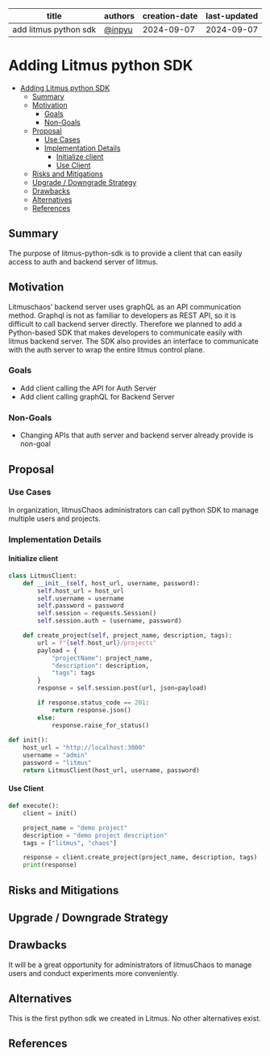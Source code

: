 | title                 | authors                            | creation-date | last-updated |
|-----------------------|------------------------------------|---------------|--------------|
| add litmus python sdk | [@inpyu](https://github.com/inpyu) | 2024-09-07    | 2024-09-07   |

# Adding Litmus python SDK

- [Adding Litmus python SDK](#adding-litmus-python-sdk)
    - [Summary](#summary)
    - [Motivation](#motivation)
        - [Goals](#goals)
        - [Non-Goals](#non-goals)
    - [Proposal](#proposal)
        - [Use Cases](#use-cases)
        - [Implementation Details](#implementation-details)
            - [Initialize client](#initialize-client)
            - [Use Client](#use-client)
    - [Risks and Mitigations](#risks-and-mitigations)
    - [Upgrade / Downgrade Strategy](#upgrade--downgrade-strategy)
    - [Drawbacks](#drawbacks)
    - [Alternatives](#alternatives)
    - [References](#references)

## Summary

The purpose of litmus-python-sdk is to provide a client that can easily access to auth and backend server of litmus.

## Motivation

Litmuschaos’ backend server uses graphQL as an API communication method.
Graphql is not as familiar to developers as REST API, so it is difficult to call backend server directly.
Therefore we planned to add a Python-based SDK that makes developers to communicate easily with litmus backend server.
The SDK also provides an interface to communicate with the auth server to wrap the entire litmus control plane.

### Goals

- Add client calling the API for Auth Server
- Add client calling graphQL for Backend Server


### Non-Goals

- Changing APIs that auth server and backend server already provide is non-goal

## Proposal

### Use Cases

In organization, litmusChaos administrators can call python SDK to manage multiple users and projects.

### Implementation Details

#### Initialize client

```python
class LitmusClient:
    def __init__(self, host_url, username, password):
        self.host_url = host_url
        self.username = username
        self.password = password
        self.session = requests.Session()
        self.session.auth = (username, password)

    def create_project(self, project_name, description, tags):
        url = f"{self.host_url}/projects"
        payload = {
            "projectName": project_name,
            "description": description,
            "tags": tags
        }
        response = self.session.post(url, json=payload)

        if response.status_code == 201:
            return response.json()
        else:
            response.raise_for_status()
            
def init():
    host_url = "http://localhost:3000"
    username = "admin"
    password = "litmus"
    return LitmusClient(host_url, username, password)

```
#### Use Client
```python
def execute():
    client = init()

    project_name = "demo project"
    description = "demo project description"
    tags = ["litmus", "chaos"]

    response = client.create_project(project_name, description, tags)
    print(response)

```
## Risks and Mitigations

## Upgrade / Downgrade Strategy

## Drawbacks

It will be a great opportunity for administrators of litmusChaos to manage users and conduct experiments more conveniently.

## Alternatives

This is the first python sdk we created in Litmus. No other alternatives exist.

## References
